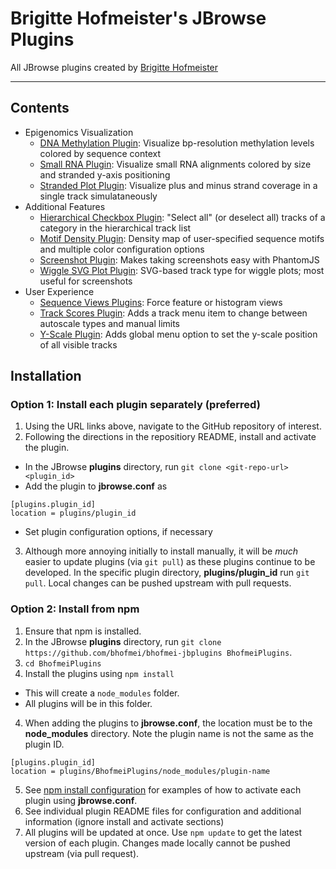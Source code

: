 # Brigitte Hofmeister's JBrowse Plugins
All JBrowse plugins created by [Brigitte Hofmeister](https://github.com/bhofmei)

-------------

## Contents
- Epigenomics Visualization
  - [DNA Methylation Plugin](https://github.com/bhofmei/jbplugin-methylation): Visualize bp-resolution methylation levels colored by sequence context
  - [Small RNA Plugin](https://github.com/bhofmei/jbplugin-smallrna): Visualize small RNA alignments colored by size and stranded y-axis positioning
  - [Stranded Plot Plugin](https://github.com/bhofmei/jbplugin-strandedplot): Visualize plus and minus strand coverage in a single track simulataneously
- Additional Features
  - [Hierarchical Checkbox Plugin](https://github.com/bhofmei/jbplugin-hierarchicalcheckbox): "Select all" (or deselect all) tracks of a category in the hierarchical track list
  - [Motif Density Plugin](https://github.com/bhofmei/jbplugin-motifdens.git): Density map of user-specified sequence motifs and multiple color configuration options
  - [Screenshot Plugin](https://github.com/bhofmei/jbplugin-screenshot): Makes taking screenshots easy with PhantomJS
  - [Wiggle SVG Plot Plugin](https://github.com/bhofmei/jbplugin-wigglesvg): SVG-based track type for wiggle plots; most useful for screenshots
- User Experience
  - [Sequence Views Plugins](https://github.com/bhofmei/jbplugin-seqview): Force feature or histogram views
  - [Track Scores Plugin](https://github.com/bhofmei/jbplugin-trackscores): Adds a track menu item to change between autoscale types and manual limits
  - [Y-Scale Plugin](https://github.com/bhofmei/jbplugin-yscale): Adds global menu option to set the y-scale position of all visible tracks

## Installation

### Option 1: Install each plugin separately (preferred)
1. Using the URL links above, navigate to the GitHub repository of interest.
2. Following the directions in the repositiory README, install and activate the plugin.
  - In the JBrowse **plugins** directory, run `git clone <git-repo-url> <plugin_id>`
  - Add the plugin to **jbrowse.conf** as
  ```
  [plugins.plugin_id]
  location = plugins/plugin_id
  ```
  - Set plugin configuration options, if necessary
3. Although more annoying initially to install manually, it will be _much_ easier to update plugins (via `git pull`) as these plugins continue to be developed. In the specific plugin directory, **plugins/plugin_id** run `git pull`. Local changes can be pushed upstream with pull requests.

### Option 2: Install from npm
1. Ensure that npm is installed.
2. In the JBrowse **plugins** directory, run `git clone https://github.com/bhofmei/bhofmei-jbplugins BhofmeiPlugins`.
2. `cd BhofmeiPlugins`
3. Install the plugins using `npm install`
  - This will create a `node_modules` folder.
  - All plugins will be in this folder.
4. When adding the plugins to **jbrowse.conf**, the location must be to the **node_modules** directory. Note the plugin name is not the same as the plugin ID.
```
[plugins.plugin_id]
location = plugins/BhofmeiPlugins/node_modules/plugin-name
```
5. See [npm install configuration](npm_install_config.md) for examples of how to activate each plugin using **jbrowse.conf**.
5. See individual plugin README files for configuration and additional information (ignore install and activate sections)
6. All plugins will be updated at once. Use `npm update` to get the latest version of each plugin. Changes made locally cannot be pushed upstream (via pull request).